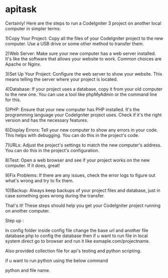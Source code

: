# apitask

Certainly! Here are the steps to run a CodeIgniter 3 project on another local computer in simpler terms:

1)Copy Your Project: Copy all the files of your CodeIgniter project to the new computer. Use a USB drive or some other method to transfer them.

2)Web Server: Make sure your new computer has a web server installed. It's like the software that allows your website to work. Common choices are Apache or Nginx.

3)Set Up Your Project: Configure the web server to show your website. This means telling the server where your project is located.

4)Database: If your project uses a database, copy it from your old computer to the new one. You can use a tool like phpMyAdmin or the command line for this.

5)PHP: Ensure that your new computer has PHP installed. It's the programming language your CodeIgniter project uses. Check if it's the right version and has the necessary features.

6)Display Errors: Tell your new computer to show any errors in your code. This helps with debugging. You can do this in the project's code.

7)URLs: Adjust the project's settings to match the new computer's address. You can do this in the project's configuration.

8)Test: Open a web browser and see if your project works on the new computer. If it does, great!

9)Fix Problems: If there are any issues, check the error logs to figure out what's wrong and try to fix them.

10)Backup: Always keep backups of your project files and database, just in case something goes wrong during the transfer.

That's it! These steps should help you get your CodeIgniter project running on another computer.

Step up :

In config folder inside config file change the base url and another file database.php to config the database then if u want to run file in local system direct go to browser and run it like exmaple.com/projectname.

Also provided collection file for api's testing and python scripting.

if u want to run python using the below command

python and file name.